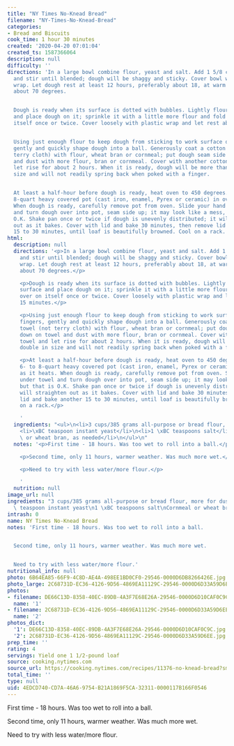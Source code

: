 ```yaml
---
title: "NY Times No-Knead Bread"
filename: "NY-Times-No-Knead-Bread"
categories:
- Bread and Biscuits
cook_time: 1 hour 30 minutes
created: '2020-04-20 07:01:04'
created_ts: 1587366064
description: null
difficulty: ''
directions: 'In a large bowl combine flour, yeast and salt. Add 1 5/8 cups water,
  and stir until blended; dough will be shaggy and sticky. Cover bowl with plastic
  wrap. Let dough rest at least 12 hours, preferably about 18, at warm room temperature,
  about 70 degrees.


  Dough is ready when its surface is dotted with bubbles. Lightly flour a work surface
  and place dough on it; sprinkle it with a little more flour and fold it over on
  itself once or twice. Cover loosely with plastic wrap and let rest about 15 minutes.


  Using just enough flour to keep dough from sticking to work surface or to your fingers,
  gently and quickly shape dough into a ball. Generously coat a cotton towel (not
  terry cloth) with flour, wheat bran or cornmeal; put dough seam side down on towel
  and dust with more flour, bran or cornmeal. Cover with another cotton towel and
  let rise for about 2 hours. When it is ready, dough will be more than double in
  size and will not readily spring back when poked with a finger.


  At least a half-hour before dough is ready, heat oven to 450 degrees. Put a 6- to
  8-quart heavy covered pot (cast iron, enamel, Pyrex or ceramic) in oven as it heats.
  When dough is ready, carefully remove pot from oven. Slide your hand under towel
  and turn dough over into pot, seam side up; it may look like a mess, but that is
  O.K. Shake pan once or twice if dough is unevenly distributed; it will straighten
  out as it bakes. Cover with lid and bake 30 minutes, then remove lid and bake another
  15 to 30 minutes, until loaf is beautifully browned. Cool on a rack.'
html:
  description: null
  directions: '<p>In a large bowl combine flour, yeast and salt. Add 1 5/8 cups water,
    and stir until blended; dough will be shaggy and sticky. Cover bowl with plastic
    wrap. Let dough rest at least 12 hours, preferably about 18, at warm room temperature,
    about 70 degrees.</p>

    <p>Dough is ready when its surface is dotted with bubbles. Lightly flour a work
    surface and place dough on it; sprinkle it with a little more flour and fold it
    over on itself once or twice. Cover loosely with plastic wrap and let rest about
    15 minutes.</p>

    <p>Using just enough flour to keep dough from sticking to work surface or to your
    fingers, gently and quickly shape dough into a ball. Generously coat a cotton
    towel (not terry cloth) with flour, wheat bran or cornmeal; put dough seam side
    down on towel and dust with more flour, bran or cornmeal. Cover with another cotton
    towel and let rise for about 2 hours. When it is ready, dough will be more than
    double in size and will not readily spring back when poked with a finger.</p>

    <p>At least a half-hour before dough is ready, heat oven to 450 degrees. Put a
    6- to 8-quart heavy covered pot (cast iron, enamel, Pyrex or ceramic) in oven
    as it heats. When dough is ready, carefully remove pot from oven. Slide your hand
    under towel and turn dough over into pot, seam side up; it may look like a mess,
    but that is O.K. Shake pan once or twice if dough is unevenly distributed; it
    will straighten out as it bakes. Cover with lid and bake 30 minutes, then remove
    lid and bake another 15 to 30 minutes, until loaf is beautifully browned. Cool
    on a rack.</p>

    '
  ingredients: "<ul>\n<li>3 cups/385 grams all-purpose or bread flour, more for dusting</li>\n\
    <li>\xBC teaspoon instant yeast</li>\n<li>1 \xBC teaspoons salt</li>\n<li>Cornmeal\
    \ or wheat bran, as needed</li>\n</ul>\n"
  notes: '<p>First time - 18 hours. Was too wet to roll into a ball.</p>

    <p>Second time, only 11 hours, warmer weather. Was much more wet.</p>

    <p>Need to try with less water/more flour.</p>

    '
  nutrition: null
image_url: null
ingredients: "3 cups/385 grams all-purpose or bread flour, more for dusting\n\xBC\
  \ teaspoon instant yeast\n1 \xBC teaspoons salt\nCornmeal or wheat bran, as needed"
intrash: 0
name: NY Times No-Knead Bread
notes: 'First time - 18 hours. Was too wet to roll into a ball.


  Second time, only 11 hours, warmer weather. Was much more wet.


  Need to try with less water/more flour.'
nutritional_info: null
photo: 6B64EA85-66F9-4C8D-AE4A-498EE1BD0CF0-29546-0000D6DB8266426E.jpg
photo_large: 2C68731D-EC36-4126-9D56-4869EA11129C-29546-0000D6D33A59D6EE.jpg
photos:
- filename: DE66C13D-8358-40EC-89DB-4A3F7E68E26A-29546-0000D6D10CAF0C9C.jpg
  name: '1'
- filename: 2C68731D-EC36-4126-9D56-4869EA11129C-29546-0000D6D33A59D6EE.jpg
  name: '2'
photos_dict:
  '1': DE66C13D-8358-40EC-89DB-4A3F7E68E26A-29546-0000D6D10CAF0C9C.jpg
  '2': 2C68731D-EC36-4126-9D56-4869EA11129C-29546-0000D6D33A59D6EE.jpg
prep_time: ''
rating: 4
servings: Yield one 1 1/2-pound loaf
source: cooking.nytimes.com
source_url: https://cooking.nytimes.com/recipes/11376-no-knead-bread?smid=ck-recipe-iOS-share
total_time: ''
type: null
uid: 4EDCD740-CD7A-46A6-9754-B21A1869F5CA-32311-0000117B166F0546
---
```

First time - 18 hours. Was too wet to roll into a ball.

Second time, only 11 hours, warmer weather. Was much more wet.

Need to try with less water/more flour.
